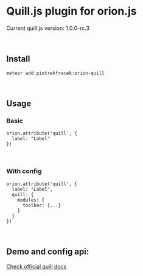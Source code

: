 Quill.js plugin for orion.js
============================

Current quill.js version: 1.0.0-rc.3

 

Install
-------

~~~~~~~~~~~~~~~~~~~~~~~~~~~~~~~~~~~~~~~~~~~~~~~~~~~~~~~~~~~~~~~~~~~~~~~~~~~~~~~~
meteor add piotrekfracek:orion-quill
~~~~~~~~~~~~~~~~~~~~~~~~~~~~~~~~~~~~~~~~~~~~~~~~~~~~~~~~~~~~~~~~~~~~~~~~~~~~~~~~

 

Usage
-----

### Basic

~~~~~~~~~~~~~~~~~~~~~~~~~~~~~~~~~~~~~~~~~~~~~~~~~~~~~~~~~~~~~~~~~~~~~~~~~~~~~~~~
orion.attribute('quill', {
  label: "Label"
})
~~~~~~~~~~~~~~~~~~~~~~~~~~~~~~~~~~~~~~~~~~~~~~~~~~~~~~~~~~~~~~~~~~~~~~~~~~~~~~~~

 

### With config

~~~~~~~~~~~~~~~~~~~~~~~~~~~~~~~~~~~~~~~~~~~~~~~~~~~~~~~~~~~~~~~~~~~~~~~~~~~~~~~~
orion.attribute('quill', {
  label: "Label",
  quill: {
    modules: {
      toolbar: {...}
    }
  }
})
~~~~~~~~~~~~~~~~~~~~~~~~~~~~~~~~~~~~~~~~~~~~~~~~~~~~~~~~~~~~~~~~~~~~~~~~~~~~~~~~

 

Demo and config api:
--------------------

[Check official quill docs  
](https://quilljs.com/docs/quickstart/)
